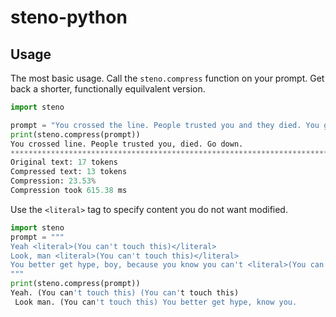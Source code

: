 # steno-python

## Usage

The most basic usage. Call the `steno.compress` function on your prompt. Get back a
shorter, functionally equilvalent version.

```python
import steno

prompt = "You crossed the line. People trusted you and they died. You gotta go down."
print(steno.compress(prompt))
You crossed line. People trusted you, died. Go down.
********************************************************************************
Original text: 17 tokens
Compressed text: 13 tokens
Compression: 23.53%
Compression took 615.38 ms
```

Use the `<literal>` tag to specify content you do not want modified.

```python
import steno
prompt = """
Yeah <literal>(You can't touch this)</literal>
Look, man <literal>(You can't touch this)</literal>
You better get hype, boy, because you know you can't <literal>(You can't touch this)</literal>
"""
print(steno.compress(prompt))
Yeah. (You can't touch this) (You can't touch this)
 Look man. (You can't touch this) You better get hype, know you.
```

